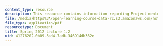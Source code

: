 ```yaml
---
content_type: resource
description: This resource contains information regarding Project mentor presentations.
file: /media/https%3A/open-learning-course-data-rc.s3.amazonaws.com/hst-s14-health-information-systems-to-improve-quality-of-care-in-resource-poor-settings-spring-2012/412762020b093ad47adb346914db362e_MITHST_S14S12_lec04b_1201.pdf
file_type: application/pdf
resourcetype: Document
title: Spring 2012 Lecture 1.2
uid: 41276202-0b09-3ad4-7adb-346914db362e
---
```

